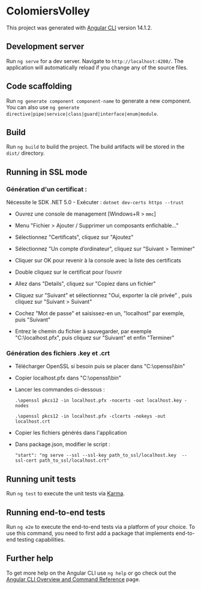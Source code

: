 # ColomiersVolley

This project was generated with [Angular CLI](https://github.com/angular/angular-cli) version 14.1.2.

## Development server

Run `ng serve` for a dev server. Navigate to `http://localhost:4200/`. The application will automatically reload if you change any of the source files.

## Code scaffolding

Run `ng generate component component-name` to generate a new component. You can also use `ng generate directive|pipe|service|class|guard|interface|enum|module`.

## Build

Run `ng build` to build the project. The build artifacts will be stored in the `dist/` directory.

## Running in SSL mode

### Génération d'un certificat :

Nécessite le SDK .NET 5.0 - Exécuter : `dotnet dev-certs https --trust`

- Ouvrez une console de management [Windows+R > `mmc`]
- Menu "Fichier > Ajouter / Supprimer un composants enfichable…"
- Sélectionnez "Certificats", cliquez sur "Ajoutez"
- Sélectionnez "Un compte d’ordinateur", cliquez sur "Suivant > Terminer"
- Cliquer sur OK pour revenir à la console avec la liste des certificats

- Double cliquez sur le certificat pour l’ouvrir
- Allez dans "Details", cliquez sur "Copiez dans un fichier"
- Cliquez sur "Suivant" et sélectionnez "Oui, exporter la clé privée" , puis cliquez sur "Suivant > Suivant"
- Cochez "Mot de passe" et saisissez-en un, "localhost" par exemple, puis "Suivant"
- Entrez le chemin du fichier à sauvegarder, par exemple "C:\localhost.pfx", puis cliquez sur "Suivant" et enfin "Terminer"

### Génération des fichiers .key et .crt

- Télécharger OpenSSL si besoin puis se placer dans "C:\openssl\bin"
- Copier localhost.pfx dans "C:\openssl\bin"
- Lancer les commandes ci-dessous :

	`.\openssl pkcs12 -in localhost.pfx -nocerts -out localhost.key -nodes`
    
	`.\openssl pkcs12 -in localhost.pfx -clcerts -nokeys -out localhost.crt`
	
- Copier les fichiers générés dans l'application
- Dans package.json, modifier le script :

	`"start": "ng serve --ssl --ssl-key path_to_ssl/localhost.key  --ssl-cert path_to_ssl/localhost.crt"`

## Running unit tests

Run `ng test` to execute the unit tests via [Karma](https://karma-runner.github.io).

## Running end-to-end tests

Run `ng e2e` to execute the end-to-end tests via a platform of your choice. To use this command, you need to first add a package that implements end-to-end testing capabilities.

## Further help

To get more help on the Angular CLI use `ng help` or go check out the [Angular CLI Overview and Command Reference](https://angular.io/cli) page.
